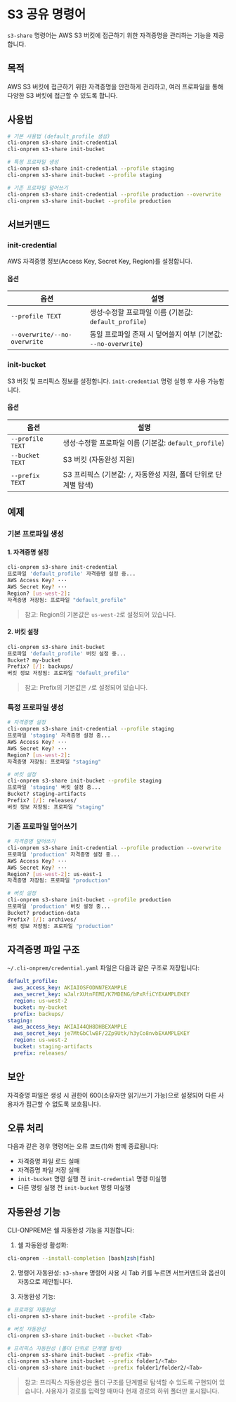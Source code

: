 # S3 공유 명령어

`s3-share` 명령어는 AWS S3 버킷에 접근하기 위한 자격증명을 관리하는 기능을 제공합니다.

## 목적

AWS S3 버킷에 접근하기 위한 자격증명을 안전하게 관리하고, 여러 프로파일을 통해 다양한 S3 버킷에 접근할 수 있도록 합니다.

## 사용법

```bash
# 기본 사용법 (default_profile 생성)
cli-onprem s3-share init-credential
cli-onprem s3-share init-bucket

# 특정 프로파일 생성
cli-onprem s3-share init-credential --profile staging
cli-onprem s3-share init-bucket --profile staging

# 기존 프로파일 덮어쓰기
cli-onprem s3-share init-credential --profile production --overwrite
cli-onprem s3-share init-bucket --profile production
```

## 서브커맨드

### init-credential

AWS 자격증명 정보(Access Key, Secret Key, Region)를 설정합니다.

#### 옵션

| 옵션 | 설명 |
|------|------|
| `--profile TEXT` | 생성·수정할 프로파일 이름 (기본값: `default_profile`) |
| `--overwrite/--no-overwrite` | 동일 프로파일 존재 시 덮어쓸지 여부 (기본값: `--no-overwrite`) |

### init-bucket

S3 버킷 및 프리픽스 정보를 설정합니다. `init-credential` 명령 실행 후 사용 가능합니다.

#### 옵션

| 옵션 | 설명 |
|------|------|
| `--profile TEXT` | 생성·수정할 프로파일 이름 (기본값: `default_profile`) |
| `--bucket TEXT` | S3 버킷 (자동완성 지원) |
| `--prefix TEXT` | S3 프리픽스 (기본값: `/`, 자동완성 지원, 폴더 단위로 단계별 탐색) |



## 예제

### 기본 프로파일 생성

#### 1. 자격증명 설정

```bash
cli-onprem s3-share init-credential
프로파일 'default_profile' 자격증명 설정 중...
AWS Access Key? ···
AWS Secret Key? ···
Region? [us-west-2]: 
자격증명 저장됨: 프로파일 "default_profile"
```

> 참고: Region의 기본값은 `us-west-2`로 설정되어 있습니다.

#### 2. 버킷 설정

```bash
cli-onprem s3-share init-bucket
프로파일 'default_profile' 버킷 설정 중...
Bucket? my-bucket
Prefix? [/]: backups/
버킷 정보 저장됨: 프로파일 "default_profile"
```

> 참고: Prefix의 기본값은 `/`로 설정되어 있습니다.

### 특정 프로파일 생성

```bash
# 자격증명 설정
cli-onprem s3-share init-credential --profile staging
프로파일 'staging' 자격증명 설정 중...
AWS Access Key? ···
AWS Secret Key? ···
Region? [us-west-2]: 
자격증명 저장됨: 프로파일 "staging"

# 버킷 설정
cli-onprem s3-share init-bucket --profile staging
프로파일 'staging' 버킷 설정 중...
Bucket? staging-artifacts
Prefix? [/]: releases/
버킷 정보 저장됨: 프로파일 "staging"
```

### 기존 프로파일 덮어쓰기

```bash
# 자격증명 덮어쓰기
cli-onprem s3-share init-credential --profile production --overwrite
프로파일 'production' 자격증명 설정 중...
AWS Access Key? ···
AWS Secret Key? ···
Region? [us-west-2]: us-east-1
자격증명 저장됨: 프로파일 "production"

# 버킷 설정
cli-onprem s3-share init-bucket --profile production
프로파일 'production' 버킷 설정 중...
Bucket? production-data
Prefix? [/]: archives/
버킷 정보 저장됨: 프로파일 "production"
```

## 자격증명 파일 구조

`~/.cli-onprem/credential.yaml` 파일은 다음과 같은 구조로 저장됩니다:

```yaml
default_profile:
  aws_access_key: AKIAIOSFODNN7EXAMPLE
  aws_secret_key: wJalrXUtnFEMI/K7MDENG/bPxRfiCYEXAMPLEKEY
  region: us-west-2
  bucket: my-bucket
  prefix: backups/
staging:
  aws_access_key: AKIAI44QH8DHBEXAMPLE
  aws_secret_key: je7MtGbClwBF/2Zp9Utk/h3yCo8nvbEXAMPLEKEY
  region: us-west-2
  bucket: staging-artifacts
  prefix: releases/
```

## 보안

자격증명 파일은 생성 시 권한이 600(소유자만 읽기/쓰기 가능)으로 설정되어 다른 사용자가 접근할 수 없도록 보호됩니다.

## 오류 처리

다음과 같은 경우 명령어는 오류 코드(1)와 함께 종료됩니다:
- 자격증명 파일 로드 실패
- 자격증명 파일 저장 실패
- `init-bucket` 명령 실행 전 `init-credential` 명령 미실행
- 다른 명령 실행 전 `init-bucket` 명령 미실행

## 자동완성 기능

CLI-ONPREM은 쉘 자동완성 기능을 지원합니다:

1. 쉘 자동완성 활성화:
```bash
cli-onprem --install-completion [bash|zsh|fish]
```

2. 명령어 자동완성:
`s3-share` 명령어 사용 시 Tab 키를 누르면 서브커맨드와 옵션이 자동으로 제안됩니다.

3. 자동완성 기능:
```bash
# 프로파일 자동완성
cli-onprem s3-share init-bucket --profile <Tab>

# 버킷 자동완성
cli-onprem s3-share init-bucket --bucket <Tab>

# 프리픽스 자동완성 (폴더 단위로 단계별 탐색)
cli-onprem s3-share init-bucket --prefix <Tab>
cli-onprem s3-share init-bucket --prefix folder1/<Tab>
cli-onprem s3-share init-bucket --prefix folder1/folder2/<Tab>
```

> 참고: 프리픽스 자동완성은 폴더 구조를 단계별로 탐색할 수 있도록 구현되어 있습니다. 사용자가 경로를 입력할 때마다 현재 경로의 하위 폴더만 표시됩니다.
